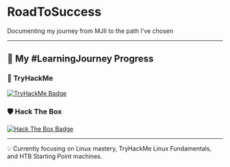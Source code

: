 # RoadToSuccess
Documenting my journey from MJII to the path I've chosen
_____________________________________________________________________________________________________________________________________________________________________

## 🚀 My #LearningJourney Progress

### 🐧 TryHackMe
[![TryHackMe Badge](https://tryhackme-badges.s3.amazonaws.com/wanfathy07.png)](https://tryhackme.com/p/wanfathy07)

### 🛡 Hack The Box
[![Hack The Box Badge](https://www.hackthebox.com/badge/image/INqaq9vJcYTEhTzZ3KSbWzcJZlYMyaSIV6jGUkPKSZfqssppNoYSB5iTKR00)](https://app.hackthebox.com/profile/INqaq9vJcYTEhTzZ3KSbWzcJZlYMyaSIV6jGUkPKSZfqssppNoYSB5iTKR00)

---

💡 Currently focusing on Linux mastery, TryHackMe Linux Fundamentals, and HTB Starting Point machines.
